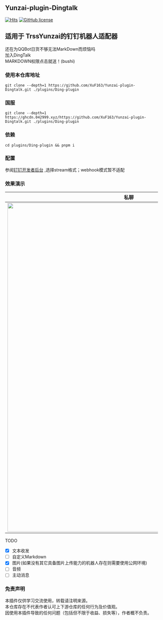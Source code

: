## Yunzai-plugin-Dingtalk 
[![Hits](https://hits.seeyoufarm.com/api/count/incr/badge.svg?url=https%3A%2F%2Fgithub.com%2FXuF163%2FYunzai-plugin-Dingtalk&count_bg=%23412DDC&title_bg=%23595454&icon=&icon_color=%23E7E7E7&title=hits&edge_flat=true)](https://hits.seeyoufarm.com)
[![GitHub license](https://img.shields.io/badge/license-MIT-blue.svg)]()

## 适用于 TrssYunzai的钉钉机器人适配器

还在为QQBot日货不够无法MarkDown而烦恼吗  
加入DingTalk  
MARKDOWN权限点击就送！(bushi) 
### 使用本仓库地址
```
git clone --depth=1 https://github.com/XuF163/Yunzai-plugin-Dingtalk.git ./plugins/Ding-plugin  
```  
 
### 国服  

```
git clone --depth=1 https://ghcdn.042999.xyz/https://github.com/XuF163/Yunzai-plugin-Dingtalk.git ./plugins/Ding-plugin
```
### 依赖

```
cd plugins/Ding-plugin && pnpm i
```
### 配置  
  参阅[钉钉开发者后台](open-dev.dingtalk.com) ,选择stream格式；webhook模式暂不适配

### 效果演示  

| 私聊                                                                                                  | 群聊                                                                                                  |
|-----------------------------------------------------------------------------------------------------|-----------------------------------------------------------------------------------------------------|
| <img src="https://img.kookapp.cn/assets/2025-02/08/F4gVXkerVd0u01uo.jpg" width="800" height="1080"> | <img src="https://img.kookapp.cn/assets/2025-02/08/eHBwyQcHBT0u01uo.jpg" width="800" height="1080"> |

TODO 
- [x] 文本收发
- [ ] 自定义Markdown
- [x] 图片(如果没有其它具备图片上传能力的机器人存在则需要使用公网环境)
- [ ] 音频
- [ ] 主动消息  

### 免责声明
本插件仅供学习交流使用，转载请注明来源。  
本仓库存在不代表作者认可上下游仓库的任何行为及价值观。  
因使用本插件导致的任何问题（包括但不限于收益、损失等），作者概不负责。